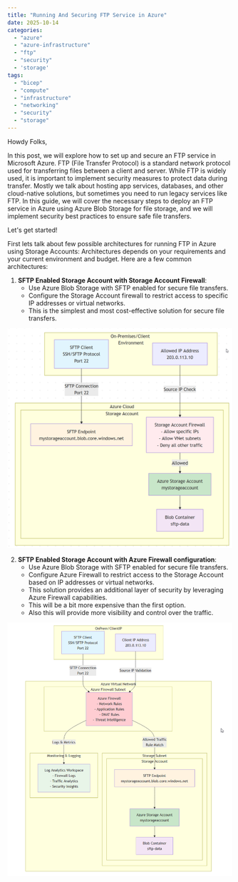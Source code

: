 ```yaml
---
title: "Running And Securing FTP Service in Azure"
date: 2025-10-14
categories: 
  - "azure"
  - "azure-infrastructure"
  - "ftp"
  - "security"
  - 'storage'
tags: 
  - "bicep"
  - "compute"
  - "infrastructure"
  - "networking"
  - "security"
  - "storage"
---
```


Howdy Folks,

In this post, we will explore how to set up and secure an FTP service in Microsoft Azure. FTP (File Transfer Protocol) is a standard network protocol used for transferring files between a client and server. While FTP is widely used, it is important to implement security measures to protect data during transfer. Mostly we talk about hosting app services, databases, and other cloud-native solutions, but sometimes you need to run legacy services like FTP. In this guide, we will cover the necessary steps to deploy an FTP service in Azure using Azure Blob Storage for file storage, and we will implement security best practices to ensure safe file transfers.

Let's get started!

First lets talk about few possible architectures for running FTP in Azure using Storage Accounts: 
Architectures depends on your requirements and your current environment and budget. Here are a few common architectures:

1. **SFTP Enabled Storage Account with Storage Account Firewall**: 
   - Use Azure Blob Storage with SFTP enabled for secure file transfers.
   - Configure the Storage Account firewall to restrict access to specific IP addresses or virtual networks.
   - This is the simplest and most cost-effective solution for secure file transfers.

![alt text](./images/image.png)


2. **SFTP Enabled Storage Account with Azure Firewall configuration**:
   - Use Azure Blob Storage with SFTP enabled for secure file transfers.
   - Configure Azure Firewall to restrict access to the Storage Account based on IP addresses or virtual networks.
   - This solution provides an additional layer of security by leveraging Azure Firewall capabilities.
   - This will be a bit more expensive than the first option.
   - Also this will provide more visibility and control over the traffic.

![alt text](./images/image-1.png)